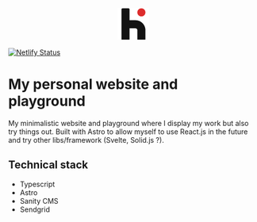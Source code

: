 <p align='center'>
  <img width='64' height='64' src='/public/logo_hedik_x64.png'>
</p>

[![Netlify Status](https://api.netlify.com/api/v1/badges/576d3559-e34a-4e57-a640-f4fe4c027860/deploy-status)](https://app.netlify.com/sites/hedik/deploys)
# My personal website and playground
My minimalistic website and playground where I display my work but also try things out.
Built with Astro to allow myself to use React.js in the future and try other libs/framework (Svelte, Solid.js ?).

## Technical stack
- Typescript
- Astro
- Sanity CMS
- Sendgrid
